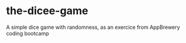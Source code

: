 # the-dicee-game
A simple dice game with randomness, as an exercice from AppBrewery coding bootcamp
